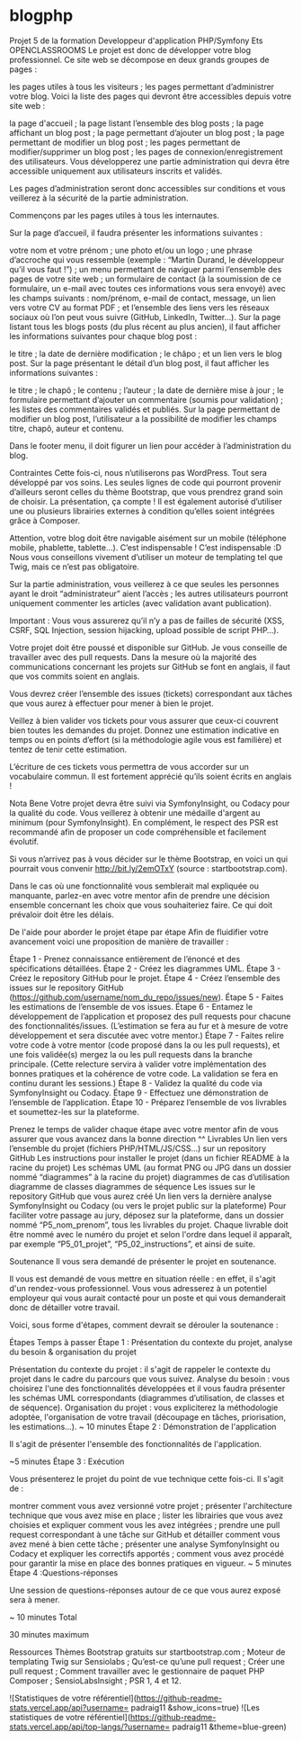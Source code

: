 # blogphp
Projet 5 de la formation Developpeur d'application PHP/Symfony Ets OPENCLASSROOMS
Le projet est donc de développer votre blog professionnel. Ce site web se décompose en deux grands groupes de pages :

les pages utiles à tous les visiteurs ;
les pages permettant d’administrer votre blog.
Voici la liste des pages qui devront être accessibles depuis votre site web :

la page d'accueil ;
la page listant l’ensemble des blog posts ;
la page affichant un blog post ;
la page permettant d’ajouter un blog post ;
la page permettant de modifier un blog post ;
les pages permettant de modifier/supprimer un blog post ;
les pages de connexion/enregistrement des utilisateurs.
Vous développerez une partie administration qui devra être accessible uniquement aux utilisateurs inscrits et validés.

Les pages d’administration seront donc accessibles sur conditions et vous veillerez à la sécurité de la partie administration.

Commençons par les pages utiles à tous les internautes.

Sur la page d’accueil, il faudra présenter les informations suivantes :

votre nom et votre prénom ;
une photo et/ou un logo ;
une phrase d’accroche qui vous ressemble (exemple : “Martin Durand, le développeur qu’il vous faut !”) ;
un menu permettant de naviguer parmi l’ensemble des pages de votre site web ;
un formulaire de contact (à la soumission de ce formulaire, un e-mail avec toutes ces informations vous sera envoyé) avec les champs suivants :
nom/prénom,
e-mail de contact,
message,
un lien vers votre CV au format PDF ;
et l’ensemble des liens vers les réseaux sociaux où l’on peut vous suivre (GitHub, LinkedIn, Twitter…).
Sur la page listant tous les blogs posts (du plus récent au plus ancien), il faut afficher les informations suivantes pour chaque blog post :

le titre ;
la date de dernière modification ;
le châpo ;
et un lien vers le blog post.
Sur la page présentant le détail d’un blog post, il faut afficher les informations suivantes :

le titre ;
le chapô ;
le contenu ;
l’auteur ;
la date de dernière mise à jour ;
le formulaire permettant d’ajouter un commentaire (soumis pour validation) ;
les listes des commentaires validés et publiés.
Sur la page permettant de modifier un blog post, l’utilisateur a la possibilité de modifier les champs titre, chapô, auteur et contenu.

Dans le footer menu, il doit figurer un lien pour accéder à l’administration du blog.

Contraintes
Cette fois-ci, nous n’utiliserons pas WordPress. Tout sera développé par vos soins. Les seules lignes de code qui pourront provenir d’ailleurs seront celles du thème Bootstrap, que vous prendrez grand soin de choisir. La présentation, ça compte ! Il est également autorisé d’utiliser une ou plusieurs librairies externes à condition qu’elles soient intégrées grâce à Composer.

Attention, votre blog doit être navigable aisément sur un mobile (téléphone mobile, phablette, tablette…). C’est indispensable ! C’est indispensable :D
Nous vous conseillons vivement d’utiliser un moteur de templating tel que Twig, mais ce n’est pas obligatoire.

Sur la partie administration, vous veillerez à ce que seules les personnes ayant le droit “administrateur” aient l’accès ; les autres utilisateurs pourront uniquement commenter les articles (avec validation avant publication).

Important : Vous vous assurerez qu’il n’y a pas de failles de sécurité (XSS, CSRF, SQL Injection, session hijacking, upload possible de script PHP…).

Votre projet doit être poussé et disponible sur GitHub. Je vous conseille de travailler avec des pull requests. Dans la mesure où la majorité des communications concernant les projets sur GitHub se font en anglais, il faut que vos commits soient en anglais.

Vous devrez créer l’ensemble des issues (tickets) correspondant aux tâches que vous aurez à effectuer pour mener à bien le projet.

Veillez à bien valider vos tickets pour vous assurer que ceux-ci couvrent bien toutes les demandes du projet. Donnez une estimation indicative en temps ou en points d’effort (si la méthodologie agile vous est familière) et tentez de tenir cette estimation.

L’écriture de ces tickets vous permettra de vous accorder sur un vocabulaire commun. Il est fortement apprécié qu’ils soient écrits en anglais !

Nota Bene
Votre projet devra être suivi via SymfonyInsight, ou Codacy pour la qualité du code. Vous veillerez à obtenir une médaille d'argent au minimum (pour SymfonyInsight). En complément, le respect des PSR est recommandé afin de proposer un code compréhensible et facilement évolutif.

Si vous n’arrivez pas à vous décider sur le thème Bootstrap, en voici un qui pourrait vous convenir http://bit.ly/2emOTxY (source : startbootstrap.com).

Dans le cas où une fonctionnalité vous semblerait mal expliquée ou manquante, parlez-en avec votre mentor afin de prendre une décision ensemble concernant les choix que vous souhaiteriez faire. Ce qui doit prévaloir doit être les délais.

De l'aide pour aborder le projet étape par étape
Afin de fluidifier votre avancement voici une proposition de manière de travailler :

Étape 1 - Prenez connaissance entièrement de l’énoncé et des spécifications détaillées.
Étape 2 - Créez les diagrammes UML.
Étape 3 - Créez le repository GitHub pour le projet.
Étape 4 - Créez l’ensemble des issues sur le repository GitHub (https://github.com/username/nom_du_repo/issues/new).
Étape 5 - Faites les estimations de l’ensemble de vos issues.
Étape 6 - Entamez le développement de l’application et proposez des pull requests pour chacune des fonctionnalités/issues. (L’estimation se fera au fur et à mesure de votre développement et sera discutée avec votre mentor.)
Étape 7 - Faites relire votre code à votre mentor (code proposé dans la ou les pull requests), et une fois validée(s) mergez la ou les pull requests dans la branche principale. (Cette relecture servira à valider votre implémentation des bonnes pratiques et la cohérence de votre code. La validation se fera en continu durant les sessions.)
Étape 8 - Validez la qualité du code via SymfonyInsight ou Codacy.
Étape 9 - Effectuez une démonstration de l’ensemble de l’application.
Étape 10 - Préparez l’ensemble de vos livrables et soumettez-les sur la plateforme.

Prenez le temps de valider chaque étape avec votre mentor afin de vous assurer que vous avancez dans la bonne direction ^^
Livrables
Un lien vers l’ensemble du projet (fichiers PHP/HTML/JS/CSS…) sur un repository GitHub
Les instructions pour installer le projet (dans un fichier README à la racine du projet)
Les schémas UML (au format PNG ou JPG dans un dossier nommé “diagrammes” à la racine du projet)
 diagrammes de cas d’utilisation
diagramme de classes
 diagrammes de séquence
Les issues sur le repository GitHub que vous aurez créé
Un lien vers la dernière analyse SymfonyInsight ou Codacy (ou vers le projet public sur la plateforme)
Pour faciliter votre passage au jury, déposez sur la plateforme, dans un dossier nommé “P5_nom_prenom”, tous les livrables du projet. Chaque livrable doit être nommé avec le numéro du projet et selon l'ordre dans lequel il apparaît, par exemple “P5_01_projet”, “P5_02_instructions”, et ainsi de suite.

Soutenance
Il vous sera demandé de présenter le projet en soutenance.

Il vous est demandé de vous mettre en situation réelle : en effet, il s'agit d'un rendez-vous professionnel. Vous vous adresserez à un potentiel employeur qui vous aurait contacté pour un poste et qui vous demanderait donc de détailler votre travail.‌

Voici, sous forme d'étapes, comment devrait se dérouler la soutenance :‌‌

Étapes	Temps à passer
Étape 1 : Présentation du contexte du projet, analyse du besoin & organisation du projet

Présentation du contexte du projet : il s'agit de rappeler le contexte du projet dans le cadre du parcours que vous suivez.
Analyse du besoin : vous choisirez l'une des fonctionnalités développées et il vous faudra présenter les schémas UML correspondants (diagrammes d’utilisation, de classes et de séquence).
Organisation du projet : vous expliciterez la méthodologie adoptée, l'organisation de votre travail (découpage en tâches, priorisation, les estimations…).
~ 10 minutes
Étape 2 : Démonstration de l'application

Il s'agit de présenter l'ensemble des fonctionnalités de l'application.‌

~5 minutes
Étape 3 : Exécution

Vous présenterez le projet du point de vue technique cette fois-ci. Il s'agit de :

montrer comment vous avez versionné votre projet ;
présenter l'architecture technique que vous avez mise en place ;
lister les librairies que vous avez choisies et expliquer comment vous les avez intégrées ;
prendre une pull request correspondant à une tâche sur GitHub  et détailler comment vous avez mené à bien cette tâche ;
présenter une analyse SymfonyInsight ou Codacy et expliquer les correctifs apportés ;
comment vous avez procédé pour garantir la mise en place des bonnes pratiques en vigueur.‌
~ 5 minutes
Étape 4 :Questions-réponses

Une session de questions-réponses autour de ce que vous aurez exposé sera à mener.‌‌

 ~ 10 minutes
Total

30 minutes maximum

Ressources‌
Thèmes Bootstrap gratuits sur startbootstrap.com ;
Moteur de templating Twig sur Sensiolabs ;
Qu’est-ce qu’une pull request ;
Créer une pull request ;
Comment travailler avec le gestionnaire de paquet PHP Composer ;
SensioLabsInsight ;
PSR 1, 4 et 12.


![Statistiques de votre référentiel](https://github-readme-stats.vercel.app/api?username= padraig11 &show_icons=true)
![Les statistiques de votre référentiel](https://github-readme-stats.vercel.app/api/top-langs/?username= padraig11 &theme=blue-green)
